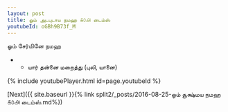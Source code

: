 ```yaml
---
layout: post
title: ஓம் அடபுடாய நமஹ ௧௦௮ டைம்ஸ்
youtubeId: oGBh9B73f_M
---
```

 
 
 ஓம் சேர்மினே நமஹ  
 
 -  - யார் தன்னை மறைத்து (புலி, யானை) 
 
  
 
  
 
 
 
 
 
 


{% include youtubePlayer.html id=page.youtubeId %}
 
[Next]({{ site.baseurl }}{% link  split2/_posts/2016-08-25-ஓம் சூக்ஷ்மய நமஹ ௧௦௮ டைம்ஸ்.md%})
 
